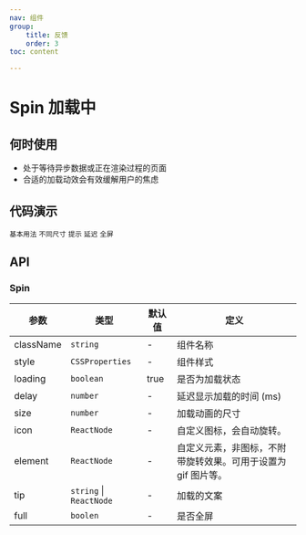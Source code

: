 ```yaml
---
nav: 组件
group:
    title: 反馈
    order: 3
toc: content

---
```


# Spin 加载中


## 何时使用

- 处于等待异步数据或正在渲染过程的页面
- 合适的加载动效会有效缓解用户的焦虑

## 代码演示

<code src="../../packages/ui/examples/spin/basic.tsx" description="一个简单的 loading 状态。">基本用法</code>
<code src="../../packages/ui/examples/spin/size.tsx" description="设置 `size` 可以得到不同尺寸的加载图标。">不同尺寸</code>
<code src="../../packages/ui/examples/spin/tip.tsx" description="通过 `tip` 字段自定义加载时的文案。">提示</code>
<code src="../../packages/ui/examples/spin/delay.tsx" description="通过 `delay` 延迟显示 `loading`，对状态切换进行防抖处理，有效避免状态快速切换时的屏幕闪烁。">延迟</code>
<code src="../../packages/ui/examples/spin/full.tsx" description="`full` 属性非常适合创建流畅的页面加载器。它添加了半透明覆盖层，并在其中心放置了一个旋转加载符号。">全屏</code>
## API

### Spin

| **参数** | **类型** | **默认值** | **定义** |
|--|--|--|--|
| className | `string`              | -        | 组件名称       |
| style     | `CSSProperties`       | -        | 组件样式	    |
|loading|`boolean`|true|是否为加载状态|
|delay|`number`|-|延迟显示加载的时间 (ms)|
|size|`number`|-|加载动画的尺寸|
|icon|`ReactNode`|-|自定义图标，会自动旋转。|
|element|`ReactNode`|-|自定义元素，非图标，不附带旋转效果。可用于设置为 gif 图片等。|
|tip|`string` \| `ReactNode` |-|加载的文案|
|full|`boolen`|-|是否全屏|

